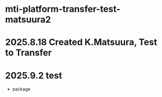 # mti-platform-transfer-test-matsuura2
# 2025.8.18 Created K.Matsuura, Test to Transfer

# 2025.9.2 test
- package


